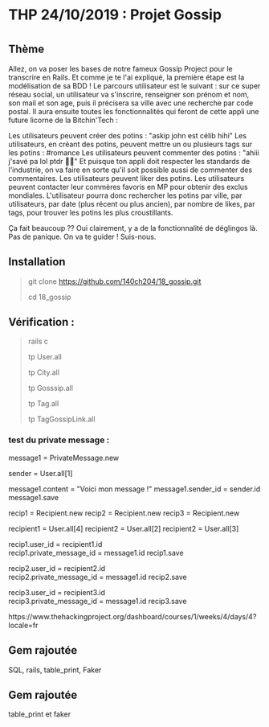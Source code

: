 
<h1> THP 24/10/2019 : Projet Gossip <h1>

<h2> Thème  </h2>

Allez, on va poser les bases de notre fameux Gossip Project pour le transcrire en Rails. Et comme je te l'ai expliqué, la première étape est la modélisation de sa BDD !
Le parcours utilisateur est le suivant : sur ce super réseau social, un utilisateur va s'inscrire, renseigner son prénom et nom, son mail et son age, puis il précisera sa ville avec une recherche par code postal.
Il aura ensuite toutes les fonctionnalités qui feront de cette appli une future licorne de la Bitchin'Tech :

Les utilisateurs peuvent créer des potins : "askip john est célib hihi"
Les utilisateurs, en créant des potins, peuvent mettre un ou plusieurs tags sur les potins : #romance
Les utilisateurs peuvent commenter des potins : "ahiii j'savé pa lol ptdr 💁‍♂️"
Et puisque ton appli doit respecter les standards de l'industrie, on va faire en sorte qu'il soit possible aussi de commenter des commentaires.
Les utilisateurs peuvent liker des potins.
Les utilisateurs peuvent contacter leur commères favoris en MP pour obtenir des exclus mondiales.
L'utilisateur pourra donc rechercher les potins par ville, par utilisateurs, par date (plus récent ou plus ancien), par nombre de likes, par tags, pour trouver les potins les plus croustillants.

Ça fait beaucoup ?? Oui clairement, y a de la fonctionnalité de déglingos là. Pas de panique. On va te guider ! Suis-nous.

<h2> Installation </h2>

> git clone https://github.com/140ch204/18_gossip.git
>
> cd 18_gossip
>

<h2> Vérification : </h2>

> rails c
>
> tp User.all
>
> tp City.all
>
> tp Gosssip.all
>
> tp Tag.all
>
> tp TagGossipLink.all
>


<h3> test du private message : </h3>

message1 = PrivateMessage.new

sender = User.all[1]

message1.content = "Voici mon message !"
message1.sender_id = sender.id
message1.save 

recip1 = Recipient.new
recip2 = Recipient.new
recip3 = Recipient.new

recipient1 = User.all[4]
recipient2 = User.all[2]
recipient2 = User.all[3]

recip1.user_id = recipient1.id   
recip1.private_message_id = message1.id
recip1.save

recip2.user_id = recipient2.id   
recip2.private_message_id = message1.id
recip2.save

recip3.user_id = recipient3.id   
recip3.private_message_id = message1.id
recip3.save

<p> https://www.thehackingproject.org/dashboard/courses/1/weeks/4/days/4?locale=fr </p>

<h2> Gem rajoutée </h2>

SQL, rails, table_print, Faker 

<h2> Gem rajoutée </h2>
 table_print et faker 